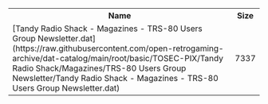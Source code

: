 <table>
<tr><th>Name</th><th>Size</th></tr>
<tr><td>
[Tandy Radio Shack - Magazines - TRS-80 Users Group Newsletter.dat](https://raw.githubusercontent.com/open-retrogaming-archive/dat-catalog/main/root/basic/TOSEC-PIX/Tandy Radio Shack/Magazines/TRS-80 Users Group Newsletter/Tandy Radio Shack - Magazines - TRS-80 Users Group Newsletter.dat)
</td><td>7337</td></tr>
</table>
